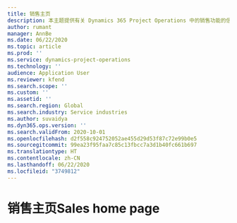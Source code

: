 ```yaml
---
title: 销售主页
description: 本主题提供有关 Dynamics 365 Project Operations 中的销售功能的信息。
author: rumant
manager: AnnBe
ms.date: 06/22/2020
ms.topic: article
ms.prod: ''
ms.service: dynamics-project-operations
ms.technology: ''
audience: Application User
ms.reviewer: kfend
ms.search.scope: ''
ms.custom: ''
ms.assetid: ''
ms.search.region: Global
ms.search.industry: Service industries
ms.author: suvaidya
ms.dyn365.ops.version: ''
ms.search.validFrom: 2020-10-01
ms.openlocfilehash: d2f558c924752052ae455d29d53f87c72e99b0e5
ms.sourcegitcommit: 99ea23f95faa7c85c13fbcc7a3d1b40fc661b697
ms.translationtype: HT
ms.contentlocale: zh-CN
ms.lasthandoff: 06/22/2020
ms.locfileid: "3749812"
---
```

# <a name="sales-home-page"></a><span data-ttu-id="b5a77-103">销售主页</span><span class="sxs-lookup"><span data-stu-id="b5a77-103">Sales home page</span></span>
